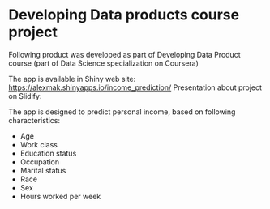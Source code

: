 # Developing Data products course project
Following product was developed as part of Developing Data Product course (part of Data Science specialization on Coursera)

The app is available in Shiny web site: https://alexmak.shinyapps.io/income_prediction/
Presentation about project on Slidify: 

The app is designed to predict personal income, based on following characteristics:
- Age
- Work class
- Education status 
- Occupation 
- Marital status 
- Race
- Sex 
- Hours worked per week 
